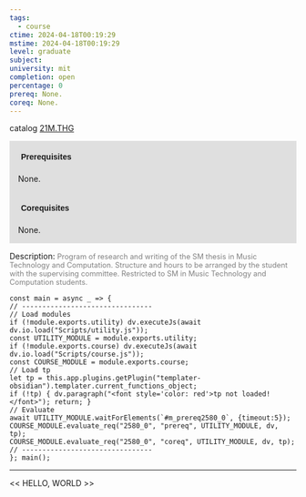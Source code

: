 ```yaml
---
tags:
  - course
ctime: 2024-04-18T00:19:29
mstime: 2024-04-18T00:19:29
level: graduate
subject: 
university: mit
completion: open
percentage: 0
prereq: None.
coreq: None.
---
```


catalog [21M.THG](http://student.mit.edu/catalog/m21Ma.html#21M.THG)

<span style="display: block; padding: 15px; background-color: rgb(100, 100, 100, 0.2);"><font id="m_prereq2580_0" style="display: block; font-family: Arial, sans-serif; font-weight: bold; padding: 5px">Prerequisites</font><br><span id="prereq2580_0">None.</span></span>
<span style="display: block; padding: 15px; background-color: rgb(100, 100, 100, 0.2);"><font id="m_coreq2580_0" style="display: block; font-family: Arial, sans-serif; font-weight: bold; padding: 5px">Corequisites</font><br><span id="coreq2580_0">None.</span></span>

<font style="">Description:</font>
<font style="color: grey; font-size: 0.8rem;">Program of research and writing of the SM thesis in Music Technology and Computation. Structure and hours to be arranged by the student with the supervising committee. Restricted to SM in Music Technology and Computation students.</font>

```dataviewjs
const main = async _ => {
// --------------------------------
// Load modules
if (!module.exports.utility) dv.executeJs(await dv.io.load("Scripts/utility.js"));
const UTILITY_MODULE = module.exports.utility;
if (!module.exports.course) dv.executeJs(await dv.io.load("Scripts/course.js"));
const COURSE_MODULE = module.exports.course;
// Load tp
let tp = this.app.plugins.getPlugin("templater-obsidian").templater.current_functions_object;
if (!tp) { dv.paragraph("<font style='color: red'>tp not loaded!</font>"); return; }
// Evaluate
await UTILITY_MODULE.waitForElements(`#m_prereq2580_0`, {timeout:5});
COURSE_MODULE.evaluate_req("2580_0", "prereq", UTILITY_MODULE, dv, tp);
COURSE_MODULE.evaluate_req("2580_0", "coreq", UTILITY_MODULE, dv, tp);
// --------------------------------
}; main();
```

---

<< HELLO, WORLD >>
